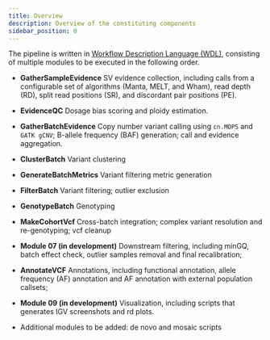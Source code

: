 ```yaml
---
title: Overview
description: Overview of the constituting components
sidebar_position: 0
---
```


The pipeline is written in [Workflow Description Language (WDL)](https://openwdl.org),
consisting of multiple modules to be executed in the following order. 

- **GatherSampleEvidence** SV evidence collection, including calls from a configurable set of 
  algorithms (Manta, MELT, and Wham), read depth (RD), split read positions (SR), 
  and discordant pair positions (PE).

- **EvidenceQC** Dosage bias scoring and ploidy estimation.

- **GatherBatchEvidence** Copy number variant calling using 
  `cn.MOPS` and `GATK gCNV`; B-allele frequency (BAF) generation; 
   call and evidence aggregation.

- **ClusterBatch** Variant clustering

- **GenerateBatchMetrics** Variant filtering metric generation

- **FilterBatch** Variant filtering; outlier exclusion

- **GenotypeBatch** Genotyping

- **MakeCohortVcf** Cross-batch integration; complex variant resolution and re-genotyping; vcf cleanup

- **Module 07 (in development)** Downstream filtering, including minGQ, batch effect check, 
  outlier samples removal and final recalibration;

- **AnnotateVCF** Annotations, including functional annotation, 
  allele frequency (AF) annotation and AF annotation with external population callsets;

- **Module 09 (in development)** Visualization, including scripts that generates IGV screenshots and rd plots.

- Additional modules to be added: de novo and mosaic scripts
